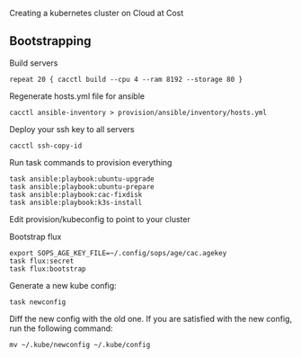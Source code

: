 
Creating a kubernetes cluster on Cloud at Cost

## Bootstrapping

Build servers
```shell
repeat 20 { cacctl build --cpu 4 --ram 8192 --storage 80 }
```

Regenerate hosts.yml file for ansible
```shell
cacctl ansible-inventory > provision/ansible/inventory/hosts.yml
```

Deploy your ssh key to all servers
```shell
cacctl ssh-copy-id
```

Run task commands to provision everything
```shell
task ansible:playbook:ubuntu-upgrade
task ansible:playbook:ubuntu-prepare
task ansible:playbook:cac-fixdisk
task ansible:playbook:k3s-install
```

Edit provision/kubeconfig to point to your cluster

Bootstrap flux
```shell
export SOPS_AGE_KEY_FILE=~/.config/sops/age/cac.agekey
task flux:secret
task flux:bootstrap
```

Generate a new kube config:
```shell
task newconfig
```

Diff the new config with the old one. If you are satisfied with the new config, run the following command:
```shell
mv ~/.kube/newconfig ~/.kube/config
```
